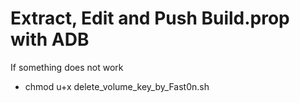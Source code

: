 # Extract, Edit and Push Build.prop with ADB

If something does not work

* chmod u+x delete_volume_key_by_Fast0n.sh
